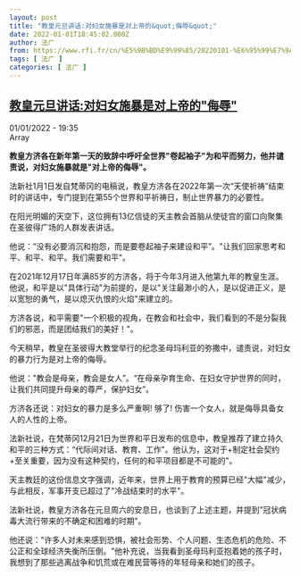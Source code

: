 ```yaml
---
layout: post
title: "教皇元旦讲话:对妇女施暴是对上帝的&quot;侮辱&quot;"
date: 2022-01-01T18:45:02.000Z
author: 法广
from: https://www.rfi.fr/cn/%E5%9B%BD%E9%99%85/20220101-%E6%95%99%E7%9A%87%E5%85%83%E6%97%A6%E8%AE%B2%E8%AF%9D-%E5%AF%B9%E5%A6%87%E5%A5%B3%E6%96%BD%E6%9A%B4%E6%98%AF%E5%AF%B9%E4%B8%8A%E5%B8%9D%E7%9A%84-%E4%BE%AE%E8%BE%B1
tags: [ 法广 ]
categories: [ 法广 ]
---
```

<!--1641062702000-->
[教皇元旦讲话:对妇女施暴是对上帝的&quot;侮辱&quot;](https://www.rfi.fr/cn/%E5%9B%BD%E9%99%85/20220101-%E6%95%99%E7%9A%87%E5%85%83%E6%97%A6%E8%AE%B2%E8%AF%9D-%E5%AF%B9%E5%A6%87%E5%A5%B3%E6%96%BD%E6%9A%B4%E6%98%AF%E5%AF%B9%E4%B8%8A%E5%B8%9D%E7%9A%84-%E4%BE%AE%E8%BE%B1)
------

<div>
<div>01/01/2022 - 19:35</div>Array<p><strong>                    教皇方济各在新年第一天的致辞中呼吁全世界"卷起袖子"为和平而努力，他并谴责说，对妇女施暴就是"对上帝的侮辱"。                </strong></p><div >                    <p>法新社1月1日发自梵蒂冈的电稿说，教皇方济各在2022年第一次“天使祈祷”结束时的讲话中，专门提到在第55个世界和平祈祷日，制止世界暴力的必要性。</p><p>在阳光明媚的天空下，这位拥有13亿信徒的天主教会首脑从使徒宫的窗口向聚集在圣彼得广场的人群发表讲话。</p><p>他说：“没有必要消沉和抱怨，而是要卷起袖子来建设和平”。"让我们回家思考和平、和平、和平。我们需要和平"。</p><p>在2021年12月17日年满85岁的方济各，将于今年3月进入他第九年的教皇生涯。他说，和平是以"具体行动"为前提的，是以"关注最渺小的人，是以促进正义，是以宽恕的勇气，是以熄灭仇恨的火焰"来建立的。</p><p>方济各说，和平需要"一个积极的视角，在教会和社会中，我们看到的不是分裂我们的邪恶，而是团结我们的美好！"。</p><p>今天稍早，教皇在圣彼得大教堂举行的纪念圣母玛利亚的弥撒中，谴责说，对妇女的暴力行为是对上帝的侮辱。</p><p>他说："教会是母亲，教会是女人”。“在母亲孕育生命、在妇女守护世界的同时，让我们共同提升母亲的尊严，保护妇女”。</p><p>方济各还说：对妇女的暴力是多么严重啊! 够了! 伤害一个女人，就是侮辱具备女人的人性的上帝。</p><p>法新社说，在梵蒂冈12月21日为世界和平日发布的信息中，教皇推荐了建立持久和平的三种方式：“代际间对话、教育、工作"。他认为，这对于+制定社会契约+至关重要，因为没有这种契约，任何的和平项目都是不可能的"。</p><p>天主教廷的这份信息文字强调，近年来，世界上用于教育的预算已经"大幅"减少，与此相反，军事开支已超过了"冷战结束时的水平"。</p><p>法新社说，教皇方济各在元旦周六的安息日，也谈到了上述主题，并提到"冠状病毒大流行带来的不确定和困难的时期"。</p><p>他还说："许多人对未来感到恐惧，被社会形势、个人问题、生态危机的危险、不公正和全球经济失衡所压倒。"他补充说，当我看到圣母玛利亚抱着她的孩子时，我想到了那些逃离战争和饥荒或在难民营等待的年轻母亲和她们的孩子。</p>                                            <div data-selfpromo-newsletter>    </div>    <div data-selfpromo-app>    </div>                </div>
</div>
